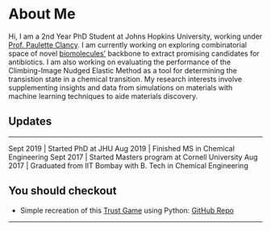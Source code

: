 # About Me

Hi, I am a 2nd Year PhD Student at Johns Hopkins University, working under [Prof. Paulette Clancy](https://clancygroup.wse.jhu.edu/). I am currently working on exploring combinatorial space of novel [biomolecules'](https://pubs.acs.org/doi/abs/10.1021/acschembio.6b00837) backbone to extract promising candidates for antibiotics. I am also working on evaluating the performance of the Climbing-Image Nudged Elastic Method as a tool for determining the transistion state in a chemical transition. My research interests involve supplementing insights and data from simulations on materials with machine learning techniques to aide materials discovery.

## Updates

* * *

Sept 2019 | Started PhD at JHU
Aug 2019 | Finished MS in Chemical Engineering
Sept 2017 | Started Masters program at Cornell University
Aug 2017 | Graduated from IIT Bombay with B. Tech in Chemical Engineering

## You should checkout

* Simple recreation of this [Trust Game](https://ncase.me/trust/) using Python: [GitHub Repo](https://github.com/sh-divya/Trust_Game)

* * *
